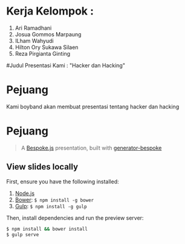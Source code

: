# Kerja Kelompok :
 1. Ari Ramadhani
 2. Josua Gommos Marpaung
 3. ILham Wahyudi
 4. Hilton Ory Sukawa Silaen
 5. Reza Pirgianta Ginting

#Judul Presentasi Kami : "Hacker dan Hacking"

# Pejuang
Kami boyband akan membuat presentasi tentang hacker dan hacking

# Pejuang
> A [Bespoke.js](http://markdalgleish.com/projects/bespoke.js) presentation, built with [generator-bespoke](https://github.com/markdalgleish/generator-bespoke)

## View slides locally

First, ensure you have the following installed:

1. [Node.js](http://nodejs.org)
2. [Bower](http://bower.io): `$ npm install -g bower`
3. [Gulp](http://gulpjs.com): `$ npm install -g gulp`

Then, install dependencies and run the preview server:

```bash
$ npm install && bower install
$ gulp serve
```
